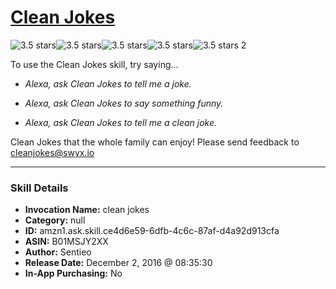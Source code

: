 # [Clean Jokes](http://alexa.amazon.com/#skills/amzn1.ask.skill.ce4d6e59-6dfb-4c6c-87af-d4a92d913cfa)
![3.5 stars](../../images/ic_star_black_18dp_1x.png)![3.5 stars](../../images/ic_star_black_18dp_1x.png)![3.5 stars](../../images/ic_star_black_18dp_1x.png)![3.5 stars](../../images/ic_star_half_black_18dp_1x.png)![3.5 stars](../../images/ic_star_border_black_18dp_1x.png) 2

To use the Clean Jokes skill, try saying...

* *Alexa, ask Clean Jokes to tell me a joke.*

* *Alexa, ask Clean Jokes to say something funny.*

* *Alexa, ask Clean Jokes to tell me a clean joke.*

Clean Jokes that the whole family can enjoy! Please send feedback to cleanjokes@swyx.io

***

### Skill Details

* **Invocation Name:** clean jokes
* **Category:** null
* **ID:** amzn1.ask.skill.ce4d6e59-6dfb-4c6c-87af-d4a92d913cfa
* **ASIN:** B01MSJY2XX
* **Author:** Sentieo
* **Release Date:** December 2, 2016 @ 08:35:30
* **In-App Purchasing:** No

